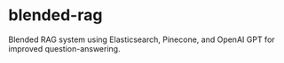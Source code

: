 # blended-rag
Blended RAG system using Elasticsearch, Pinecone, and OpenAI GPT for improved question-answering.
